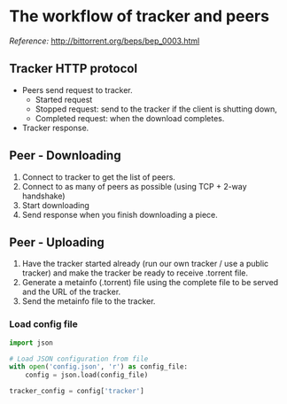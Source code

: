 # The workflow of tracker and peers
*Reference:* http://bittorrent.org/beps/bep_0003.html

## Tracker HTTP protocol
- Peers send request to tracker.
  - Started request
  - Stopped request: send to the tracker if the client is shutting down,
  - Completed request: when the download completes.
- Tracker response.

## Peer - Downloading 
1. Connect to tracker to get the list of peers.
2. Connect to as many of peers as possible (using TCP + 2-way handshake)
3. Start downloading
4. Send response when you finish downloading a piece.

## Peer - Uploading
1. Have the tracker started already (run our own tracker / use a public tracker) and make the tracker be ready to receive .torrent file.
2. Generate a metainfo (.torrent) file using the complete file to be served and the URL of the tracker.
3. Send the metainfo file to the tracker.


### Load config file
```python
import json

# Load JSON configuration from file
with open('config.json', 'r') as config_file:
    config = json.load(config_file)

tracker_config = config['tracker']
```